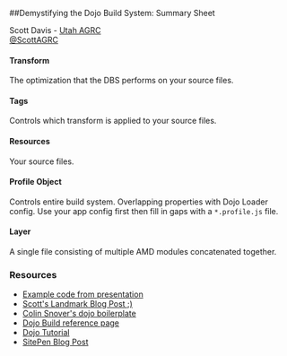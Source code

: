 ##Demystifying the Dojo Build System: Summary Sheet

Scott Davis - [Utah AGRC](http://gis.utah.gov)  
[@ScottAGRC](https://twitter.com/scottagrc)

#### Transform 
The optimization that the DBS performs on your source files.

#### Tags 
Controls which transform is applied to your source files.

#### Resources 
Your source files.

#### Profile Object
Controls entire build system. Overlapping properties with Dojo Loader config. Use your app config first then fill in gaps with a `*.profile.js` file.

#### Layer
A single file consisting of multiple AMD modules concatenated together.

### Resources
- [Example code from presentation](https://github.com/stdavis/dojo-build-presentation/)
- [Scott's Landmark Blog Post ;)](http://geospatialscott.blogspot.com/2013/09/the-esri-api-for-javascriptdojo-build.html)
- [Colin Snover's dojo boilerplate](https://github.com/csnover/dojo-boilerplate/)
- [Dojo Build reference page](http://dojotoolkit.org/reference-guide/1.9/build/buildSystem.html)
- [Dojo Tutorial](http://dojotoolkit.org/documentation/tutorials/1.9/build/)
- [SitePen Blog Post](http://www.sitepen.com/blog/2012/06/11/dgrid-and-dojo-nano-build/)
